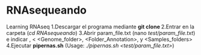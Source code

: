 # RNAsequeando
Learning RNAseq
1.Descargar el programa mediante **git clone <enlace del programa>**
2.Entrar en la carpeta (*cd RNAsequeando*)
3.Abrir param_file.txt (nano *test/param_file.txt*) e indicar <working directory>, <Work Folder_name>< <Genome_folder>, <Folder_Annotation>, <Number of samples> y <Samples_folders>
4.Ejecutar **pipernas.sh** (Usage: *./pipernas.sh <test/param_file.txt>*)
